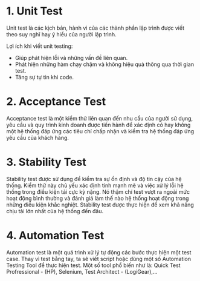 # 1. Unit Test
Unit test là các kịch bản, hành vi của các thành phần lập trình được viết theo suy nghĩ hay ý hiểu của người lập trình.

Lợi ích khi viết unit testing:
- Giúp phát hiện lỗi và những vấn đề liên quan.
- Phát hiện những hàm chạy chậm và không hiệu quả thông qua thời gian test.
- Tăng sự tự tin khi code.

# 2. Acceptance Test
Acceptance test là một kiểm thử liên quan đến nhu cầu của người sử dụng, yêu cầu và quy trình kinh doanh được tiến hành để xác định có hay không một hệ thống đáp ứng các tiêu chí chấp nhận và kiểm tra hệ thống đáp ứng yêu cầu của khách hàng.

# 3. Stability Test
Stability test được sử dụng để kiểm tra sự ổn định và độ tin cậy của hệ thống. Kiểm thử này chủ yếu xác định tính mạnh mẽ và việc xử lý lỗi hệ thống trong điều kiện tải cực kỳ nặng. Nó thậm chí test vượt ra ngoài mức hoạt động bình thường và đánh giá làm thế nào hệ thống hoạt động trong những điều kiện khắc nghiệt. Stability test được thực hiện để xem khả năng chịu tải lớn nhất của hệ thống đến đâu.

# 4. Automation Test
Automation test là một quá trình xử lý tự động các bước thực hiện một test case. Thay vì test bằng tay, ta sẽ viết script hoặc dùng một số Automation Testing Tool để thực hiện test. Một số tool phổ biến như là: Quick Test Profressional - (HP), Selenium, Test Architect - (LogiGear),...